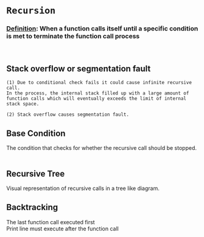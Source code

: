 # ```Recursion```

### <ins>**Definition**</ins>: When a function calls itself until a specific condition is met to terminate the function call process

&nbsp;

## **Stack overflow or segmentation fault**

    (1) Due to conditional check fails it could cause infinite recursive call.
    In the process, the internal stack filled up with a large amount of function calls which will eventually exceeds the limit of internal stack space.

    (2) Stack overflow causes segmentation fault.

## **Base Condition**

 The condition that checks for whether the recursive call should be stopped. &nbsp;

## **Recursive Tree**

Visual representation of recursive calls in a tree like diagram.

## **Backtracking**

The last function call executed first  
Print line must execute after the function call  
